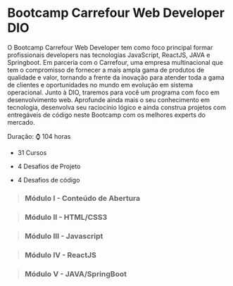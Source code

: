 # Bootcamp Carrefour Web Developer DIO

O Bootcamp Carrefour Web Developer tem como foco principal formar profissionais developers nas tecnologias JavaScript, ReactJS, JAVA e Springboot. Em parceria com o Carrefour, uma empresa multinacional que tem o compromisso de fornecer a mais ampla gama de produtos de qualidade e valor, tornando a frente da inovação para atender toda a gama de clientes e oportunidades no mundo em evolução em sistema operacional. Junto à DIO, traremos para você um programa com foco em desenvolvimento web. Aprofunde ainda mais o seu conhecimento em tecnologia, desenvolva seu raciocínio lógico e ainda construa projetos com entregáveis de código neste Bootcamp com os melhores experts do mercado.

Duração: :watch: 104 horas

* 31 Cursos

* 4 Desafios de Projeto

* 4 Desafios de código

> ### Módulo I - Conteúdo de Abertura

> ### Módulo II - HTML/CSS3

> ### Módulo III - Javascript

> ### Módulo IV - ReactJS

> ### Módulo V - JAVA/SpringBoot
